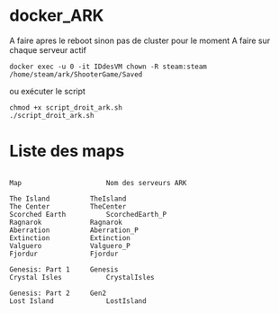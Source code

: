 # docker_ARK

A faire apres le reboot sinon pas de cluster pour le moment
A faire sur chaque serveur actif
```
docker exec -u 0 -it IDdesVM chown -R steam:steam /home/steam/ark/ShooterGame/Saved
```

ou exécuter le script 
```
chmod +x script_droit_ark.sh
./script_droit_ark.sh
```
# Liste des maps
```

Map 	                Nom des serveurs ARK

The Island 	        TheIsland
The Center 	        TheCenter
Scorched Earth 	        ScorchedEarth_P
Ragnarok 	        Ragnarok
Aberration 	        Aberration_P
Extinction 	        Extinction
Valguero 	        Valguero_P
Fjordur 	        Fjordur

Genesis: Part 1 	Genesis
Crystal Isles 	        CrystalIsles

Genesis: Part 2 	Gen2
Lost Island 	        LostIsland

```
